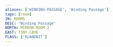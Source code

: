 ```yaml
---
aliases: ['WINDING-PASSAGE', 'Winding Passage']
tags: [room]
IN: ROOMS
DESC: "Winding Passage"
NORTH: MIRROR-ROOM-2
EAST: TINY-CAVE
FLAGS: ['RLANDBIT']
---
```

